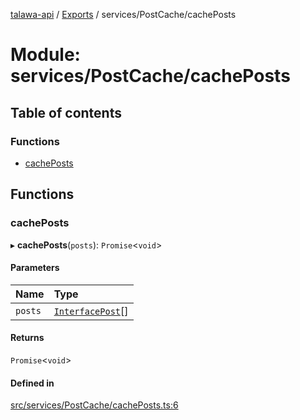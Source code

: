 [talawa-api](../README.md) / [Exports](../modules.md) / services/PostCache/cachePosts

# Module: services/PostCache/cachePosts

## Table of contents

### Functions

- [cachePosts](services_PostCache_cachePosts.md#cacheposts)

## Functions

### cachePosts

▸ **cachePosts**(`posts`): `Promise`\<`void`\>

#### Parameters

| Name | Type |
| :------ | :------ |
| `posts` | [`InterfacePost`](../interfaces/models_Post.InterfacePost.md)[] |

#### Returns

`Promise`\<`void`\>

#### Defined in

[src/services/PostCache/cachePosts.ts:6](https://github.com/PalisadoesFoundation/talawa-api/blob/fcc2f8f/src/services/PostCache/cachePosts.ts#L6)
